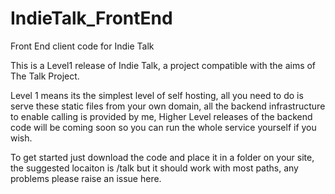 IndieTalk_FrontEnd
==================

Front End client code for Indie Talk

This is a Level1 release of Indie Talk, a project compatible with the aims of The Talk Project.

Level 1 means its the simplest level of self hosting, all you need to do is serve these static files from your own domain, all the backend infrastructure to enable calling is provided by me, Higher Level releases of the backend code will be coming soon so you can run the whole service yourself if you wish.

To get started just download the code and place it in a folder on your site, the suggested locaiton is /talk but it should work with most paths, any problems please raise an issue here.

